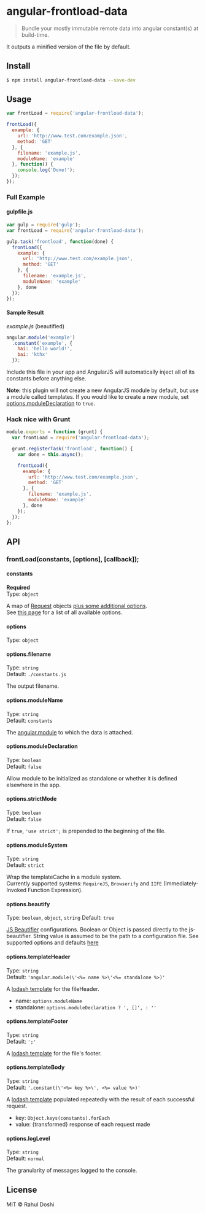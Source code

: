 # angular-frontload-data

> Bundle your mostly immutable remote data into angular constant(s) at build-time.

It outputs a minified version of the file by default.

## Install

```sh
$ npm install angular-frontload-data --save-dev
```

## Usage

```js
var frontLoad = require('angular-frontload-data');

frontLoad({
  example: {
    url: 'http://www.test.com/example.json',
    method: 'GET'
  }, {
    filename: 'example.js',
    moduleName: 'example'
  }, function() {
    console.log('Done!');
  });
});
```

### Full Example

#### gulpfile.js

```js
var gulp = require('gulp');
var frontLoad = require('angular-frontload-data');

gulp.task('frontload', function(done) {
  frontLoad({
    example: {
      url: 'http://www.test.com/example.json',
      method: 'GET'
    }, {
      filename: 'example.js',
      moduleName: 'example'
    }, done
  });
});
```

#### Sample Result

*example.js* (beautified)

```js
angular.module('example')
  .constant('example', {
    hai: 'hello world!',
    bai: 'kthx'
  });
```

Include this file in your app and AngularJS will automatically inject all of its constants before anything else.

__Note:__ this plugin will not create a new AngularJS module by default, but use a module called templates.
If you would like to create a new module, set [options.moduleDeclaration](#options.moduledeclaration) to `true`.

### Hack nice with Grunt

```js
module.exports = function (grunt) {
  var frontLoad = require('angular-frontload-data');

  grunt.registerTask('frontload', function() {
    var done = this.async();

    frontLoad({
      example: {
        url: 'http://www.test.com/example.json',
        method: 'GET'
      }, {
        filename: 'example.js',
        moduleName: 'example'
      }, done
    });
  });
};
```

## API

### frontLoad(constants, [options], [callback]);

#### constants

**Required**  
Type: `object`

A map of [Request](https://www.npmjs.com/package/request) objects
[plus some additional options](https://www.npmjs.com/package/request#request-options-callback).  
See [this page](https://www.npmjs.com/package/request#request-options-callback) for a list of all available options.  

#### options

Type: `object`

#### options.filename

Type: `string`  
Default: `./constants.js`

The output filename.

#### options.moduleName

Type: `string`  
Default: `constants`

The [angular.module](https://docs.angularjs.org/api/ng/function/angular.module) to which the data is attached.

#### options.moduleDeclaration

Type: `boolean`  
Default: `false`

Allow module to be initialized as standalone or whether it is defined elsewhere in the app.

#### options.strictMode

Type: `boolean`  
Default: `false`  

If `true`, `'use strict';` is prepended to the beginning of the file.

#### options.moduleSystem

Type: `string`  
Default: `strict`  

Wrap the templateCache in a module system.  
Currently supported systems: `RequireJS`, `Browserify` and `IIFE` (Immediately-Invoked Function Expression).

#### options.beautify

Type: `boolean`, `object`, `string`
Default: `true`  

[JS Beautifier](http://jsbeautifier.org/) configurations. Boolean or Object is passed directly to the js-beautifier. String value is assumed to be the path to a configuration file.
See supported options and defaults [here](https://www.npmjs.com/package/js-beautify#options)

#### options.templateHeader

Type: `string`  
Default: `'angular.module(\'<%= name %>\'<%= standalone %>)'`  

A [lodash template](https://lodash.com/docs#template) for the fileHeader.

- name: `options.moduleName`
- standalone: `options.moduleDeclaration ? ', []', : ''`

#### options.templateFooter

Type: `string`  
Default: `';'`  

A [lodash template](https://lodash.com/docs#template) for the file's footer.

#### options.templateBody

Type: `string`  
Default: `'.constant(\'<%= key %>\', <%= value %>)'`  

A [lodash template](https://lodash.com/docs#template) populated repeatedly with the result of each successful request.

- key: `Object.keys(constants).forEach`
- value: {transformed} response of each request made

#### options.logLevel

Type: `string`  
Default: `normal`  

The granularity of messages logged to the console.

## License

MIT © Rahul Doshi
